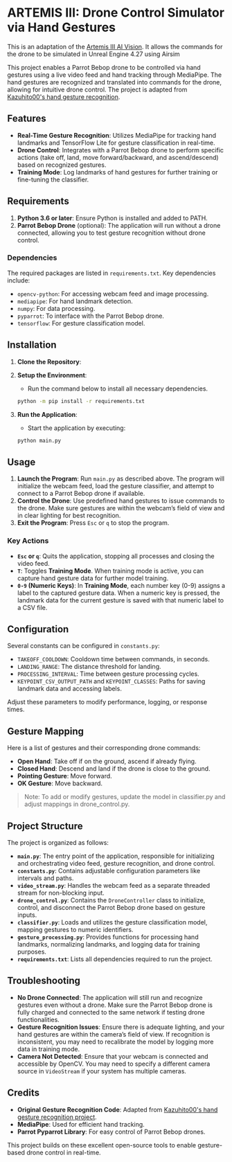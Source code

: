 # ARTEMIS III: Drone Control Simulator via Hand Gestures

This is an adaptation of the [Artemis III AI Vision](https://github.com/UoM-Robotics-Society/Artemis-III-AI-Vision). It allows the commands for the drone to be simulated in Unreal Engine 4.27 using Airsim

This project enables a Parrot Bebop drone to be controlled via hand gestures using a live video feed and hand tracking through MediaPipe. The hand gestures are recognized and translated into commands for the drone, allowing for intuitive drone control. The project is adapted from [Kazuhito00's hand gesture recognition](https://github.com/kinivi/hand-gesture-recognition-mediapipe).

## Features

- **Real-Time Gesture Recognition**: Utilizes MediaPipe for tracking hand landmarks and TensorFlow Lite for gesture classification in real-time.
- **Drone Control**: Integrates with a Parrot Bebop drone to perform specific actions (take off, land, move forward/backward, and ascend/descend) based on recognized gestures.
- **Training Mode**: Log landmarks of hand gestures for further training or fine-tuning the classifier.

## Requirements

1. **Python 3.6 or later**: Ensure Python is installed and added to PATH.
2. **Parrot Bebop Drone** (optional): The application will run without a drone connected, allowing you to test gesture recognition without drone control.

### Dependencies

The required packages are listed in `requirements.txt`. Key dependencies include:

- `opencv-python`: For accessing webcam feed and image processing.
- `mediapipe`: For hand landmark detection.
- `numpy`: For data processing.
- `pyparrot`: To interface with the Parrot Bebop drone.
- `tensorflow`: For gesture classification model.

## Installation

1. **Clone the Repository**:

2. **Setup the Environment**:

   - Run the command below to install all necessary dependencies.

   ```bash
   python -m pip install -r requirements.txt

   ```

3. **Run the Application**:

   - Start the application by executing:

   ```bash
   python main.py

   ```

## Usage

1. **Launch the Program**: Run `main.py` as described above. The program will initialize the webcam feed, load the gesture classifier, and attempt to connect to a Parrot Bebop drone if available.
2. **Control the Drone**: Use predefined hand gestures to issue commands to the drone. Make sure gestures are within the webcam’s field of view and in clear lighting for best recognition.
3. **Exit the Program**: Press `Esc` or `q` to stop the program.

### Key Actions

- **`Esc` or `q`**: Quits the application, stopping all processes and closing the video feed.
- **`T`**: Toggles **Training Mode**. When training mode is active, you can capture hand gesture data for further model training.
- **`0-9` (Numeric Keys)**: In **Training Mode**, each number key (0-9) assigns a label to the captured gesture data. When a numeric key is pressed, the landmark data for the current gesture is saved with that numeric label to a CSV file.

## Configuration

Several constants can be configured in `constants.py`:

- `TAKEOFF_COOLDOWN`: Cooldown time between commands, in seconds.
- `LANDING_RANGE`: The distance threshold for landing.
- `PROCESSING_INTERVAL`: Time between gesture processing cycles.
- `KEYPOINT_CSV_OUTPUT_PATH` and `KEYPOINT_CLASSES`: Paths for saving landmark data and accessing labels.

Adjust these parameters to modify performance, logging, or response times.

## Gesture Mapping

Here is a list of gestures and their corresponding drone commands:

- **Open Hand**: Take off if on the ground, ascend if already flying.
- **Closed Hand**: Descend and land if the drone is close to the ground.
- **Pointing Gesture**: Move forward.
- **OK Gesture**: Move backward.

> Note: To add or modify gestures, update the model in classifier.py and adjust mappings in drone_control.py.

## Project Structure

The project is organized as follows:

- **`main.py`**: The entry point of the application, responsible for initializing and orchestrating video feed, gesture recognition, and drone control.
- **`constants.py`**: Contains adjustable configuration parameters like intervals and paths.
- **`video_stream.py`**: Handles the webcam feed as a separate threaded stream for non-blocking input.
- **`drone_control.py`**: Contains the `DroneController` class to initialize, control, and disconnect the Parrot Bebop drone based on gesture inputs.
- **`classifier.py`**: Loads and utilizes the gesture classification model, mapping gestures to numeric identifiers.
- **`gesture_processing.py`**: Provides functions for processing hand landmarks, normalizing landmarks, and logging data for training purposes.
- **`requirements.txt`**: Lists all dependencies required to run the project.

## Troubleshooting

- **No Drone Connected**: The application will still run and recognize gestures even without a drone. Make sure the Parrot Bebop drone is fully charged and connected to the same network if testing drone functionalities.
- **Gesture Recognition Issues**: Ensure there is adequate lighting, and your hand gestures are within the camera’s field of view. If recognition is inconsistent, you may need to recalibrate the model by logging more data in training mode.
- **Camera Not Detected**: Ensure that your webcam is connected and accessible by OpenCV. You may need to specify a different camera source in `VideoStream` if your system has multiple cameras.

## Credits

- **Original Gesture Recognition Code**: Adapted from [Kazuhito00's hand gesture recognition project](https://github.com/kinivi/hand-gesture-recognition-mediapipe).
- **MediaPipe**: Used for efficient hand tracking.
- **Parrot Pyparrot Library**: For easy control of Parrot Bebop drones.

This project builds on these excellent open-source tools to enable gesture-based drone control in real-time.

